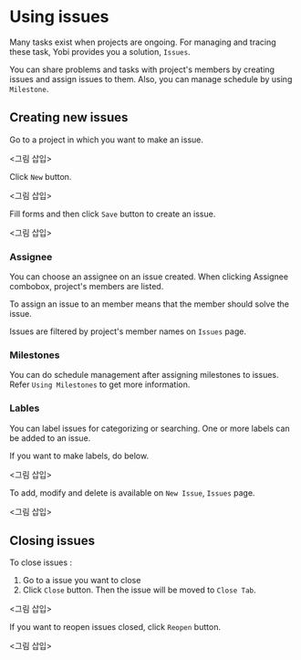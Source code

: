 # Using issues

Many tasks exist when projects are ongoing. For managing and tracing these task, Yobi provides you a solution, `Issues`.

You can share problems and tasks with project's members by creating issues and assign issues to them. Also, you can manage schedule by using `Milestone`.

## Creating new issues

Go to a project in which you want to make an issue.

<그림 삽입>

Click `New` button.

<그림 삽입>

Fill forms and then click `Save` button to create an issue.

<그림 삽입>

### Assignee

You can choose an assignee on an issue created. When clicking Assignee combobox, project's members are listed.

To assign an issue to an member means that the member should solve the issue. 

Issues are filtered by project's member names on `Issues` page.

### Milestones

You can do schedule management after assigning milestones to issues. Refer `Using Milestones` to get more information.

### Lables

You can label issues for categorizing or searching. One or more labels can be added to an issue.

If you want to make labels, do below.

<그림 삽입>

To add, modify and delete is available on `New Issue`, `Issues` page.

<그림 삽입>


## Closing issues

To close issues :

1. Go to a issue you want to close
1. Click `Close` button. Then the issue will be moved to `Close Tab`.

<그림 삽입>

If you want to reopen issues closed, click `Reopen` button.

<그림 삽입>
